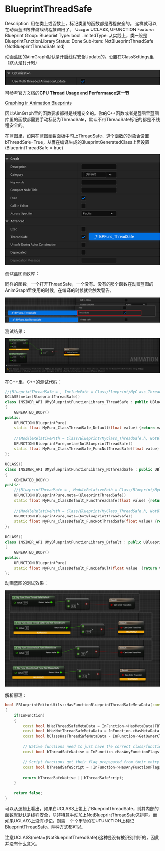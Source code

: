 # BlueprintThreadSafe

Description: 用在类上或函数上，标记类里的函数都是线程安全的。
这样就可以在动画蓝图等非游戏线程被调用了。
Usage: UCLASS, UFUNCTION
Feature: Blueprint
Group: Blueprint
Type: bool
LimitedType: 从实践上，类一般是BlueprintFunctionLibrary
Status: Done
Sub-item: NotBlueprintThreadSafe (NotBlueprintThreadSafe.md)

动画蓝图的AimGraph默认是开启线程安全Update的。设置在ClassSettings里（默认是打开的）

![Untitled](BlueprintThreadSafe/Untitled.png)

可参考官方文档的**CPU Thread Usage and Performance这一节**

[Graphing in Animation Blueprints](https://docs.unrealengine.com/5.3/en-US/graphing-in-animation-blueprints-in-unreal-engine/#cputhreadusageandperformance)

因此AimGraph里的函数要求都得是线程安全的。你的C++函数或者是蓝图里蓝图库里的函数都需要手动标记为ThreadSafe，默认不带ThreadSafe标记的都是不线程安全的。

在蓝图里，如果在蓝图函数面板中勾上ThreadSafe，这个函数的对象会设置bThreadSafe=True，从而在编译生成的BlueprintGeneratedClass上面设置(BlueprintThreadSafe = true)

![Untitled](BlueprintThreadSafe/Untitled%201.png)

测试蓝图函数库：

同样的函数，一个打开ThreadSafe，一个没有。没有的那个函数在动画蓝图的AnimGraph里使用的时候，在编译的时候就会触发警告。

![Untitled](BlueprintThreadSafe/Untitled%202.png)

测试结果：

![Untitled](BlueprintThreadSafe/Untitled%203.png)

在C++里，C++的测试代码：

```cpp
//(BlueprintThreadSafe = , IncludePath = Class/Blueprint/MyClass_ThreadSafe.h, ModuleRelativePath = Class/Blueprint/MyClass_ThreadSafe.h)
UCLASS(meta=(BlueprintThreadSafe))
class INSIDER_API UMyBlueprintFunctionLibrary_ThreadSafe : public UBlueprintFunctionLibrary
{
	GENERATED_BODY()
public:
	UFUNCTION(BlueprintPure)
	static float MyFunc_ClassThreadSafe_Default(float value) {return value+100;}

	//(ModuleRelativePath = Class/Blueprint/MyClass_ThreadSafe.h, NotBlueprintThreadSafe = )
	UFUNCTION(BlueprintPure,meta=(NotBlueprintThreadSafe))
	static float MyFunc_ClassThreadSafe_FuncNotThreadSafe(float value) {return value+100;}
};

UCLASS()
class INSIDER_API UMyBlueprintFunctionLibrary_NoThreadSafe : public UBlueprintFunctionLibrary
{
	GENERATED_BODY()
public:
	//(BlueprintThreadSafe = , ModuleRelativePath = Class/Blueprint/MyClass_ThreadSafe.h)
	UFUNCTION(BlueprintPure,meta=(BlueprintThreadSafe))
	static float MyFunc_ClassDefault_FuncThreadSafe(float value) {return value+100;}

	//(ModuleRelativePath = Class/Blueprint/MyClass_ThreadSafe.h, NotBlueprintThreadSafe = )
	UFUNCTION(BlueprintPure,meta=(NotBlueprintThreadSafe))
	static float MyFunc_ClassDefault_FuncNotThreadSafe(float value) {return value+100;}
};

UCLASS()
class INSIDER_API UMyBlueprintFunctionLibrary_Default : public UBlueprintFunctionLibrary
{
	GENERATED_BODY()
public:
	UFUNCTION(BlueprintPure)
	static float MyFunc_ClassDefault_FuncDefault(float value) {return value+100;}
};
```

动画蓝图的测试效果：

![Untitled](BlueprintThreadSafe/Untitled%204.png)

解析原理：

```cpp
bool FBlueprintEditorUtils::HasFunctionBlueprintThreadSafeMetaData(const UFunction* InFunction)
{
	if(InFunction)
	{
		const bool bHasThreadSafeMetaData = InFunction->HasMetaData(FBlueprintMetadata::MD_ThreadSafe);
		const bool bHasNotThreadSafeMetaData = InFunction->HasMetaData(FBlueprintMetadata::MD_NotThreadSafe);
		const bool bClassHasThreadSafeMetaData = InFunction->GetOwnerClass() && InFunction->GetOwnerClass()->HasMetaData(FBlueprintMetadata::MD_ThreadSafe);

		// Native functions need to just have the correct class/function metadata
		const bool bThreadSafeNative = InFunction->HasAnyFunctionFlags(FUNC_Native) && (bHasThreadSafeMetaData || (bClassHasThreadSafeMetaData && !bHasNotThreadSafeMetaData));

		// Script functions get their flag propagated from their entry point, and dont pay heed to class metadata
		const bool bThreadSafeScript = !InFunction->HasAnyFunctionFlags(FUNC_Native) && bHasThreadSafeMetaData;
		
		return bThreadSafeNative || bThreadSafeScript;
	}
	
	return false;
}
```

可以从逻辑上看出，如果在UCLASS上带上了BlueprintThreadSafe，则其内部的函数就默认是线程安全，除非特意手动加上NotBlueprintThreadSafe来排除。而如果UCLASS上没有标记，则需一个个手动的在UFUNCTION上标记BlueprintThreadSafe。两种方式都可以。

注意UCLASS(meta=(NotBlueprintThreadSafe))这种是没有被识别判断的，因此并没有什么意义。